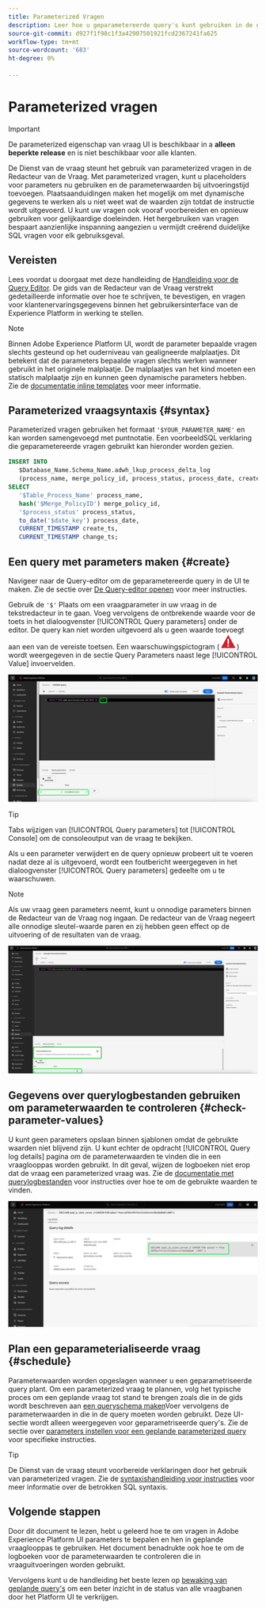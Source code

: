 ```yaml
---
title: Parameterized Vragen
description: Leer hoe u geparametereerde query's kunt gebruiken in de gebruikersinterface van Adobe Experience Platform.
source-git-commit: d927f1f98c1f3a42907501921fcd2367241fa625
workflow-type: tm+mt
source-wordcount: '683'
ht-degree: 0%

---
```


# Parameterized vragen

>[!IMPORTANT]
>
>De parameterized eigenschap van vraag UI is beschikbaar in a **alleen beperkte release** en is niet beschikbaar voor alle klanten.

De Dienst van de vraag steunt het gebruik van parameterized vragen in de Redacteur van de Vraag. Met parameterized vragen, kunt u placeholders voor parameters nu gebruiken en de parameterwaarden bij uitvoeringstijd toevoegen. Plaatsaanduidingen maken het mogelijk om met dynamische gegevens te werken als u niet weet wat de waarden zijn totdat de instructie wordt uitgevoerd. U kunt uw vragen ook vooraf voorbereiden en opnieuw gebruiken voor gelijkaardige doeleinden. Het hergebruiken van vragen bespaart aanzienlijke inspanning aangezien u vermijdt creërend duidelijke SQL vragen voor elk gebruiksgeval.

## Vereisten

Lees voordat u doorgaat met deze handleiding de [Handleiding voor de Query Editor](./user-guide.md). De gids van de Redacteur van de Vraag verstrekt gedetailleerde informatie over hoe te schrijven, te bevestigen, en vragen voor klantenervaringsgegevens binnen het gebruikersinterface van de Experience Platform in werking te stellen.

>[!NOTE]
>
>Binnen Adobe Experience Platform UI, wordt de parameter bepaalde vragen slechts gesteund op het ouderniveau van gealigneerde malplaatjes. Dit betekent dat de parameters bepaalde vragen slechts werken wanneer gebruikt in het originele malplaatje. De malplaatjes van het kind moeten een statisch malplaatje zijn en kunnen geen dynamische parameters hebben. Zie de [documentatie inline templates](../essential-concepts/inline-templates.md) voor meer informatie.

## Parameterized vraagsyntaxis {#syntax}

Parameterized vragen gebruiken het formaat `'$YOUR_PARAMETER_NAME'` en kan worden samengevoegd met puntnotatie. Een voorbeeldSQL verklaring die geparametereerde vragen gebruikt kan hieronder worden gezien.

```sql
INSERT INTO
   $Database_Name.Schema_Name.adwh_lkup_process_delta_log
   (process_name, merge_policy_id, process_status, process_date, create_ts, change_ts)
SELECT
   '$Table_Process_Name' process_name,
   hash('$Merge_PolicyID') merge_policy_id,
   '$process_status' process_status,
   to_date('$date_key') process_date,
   CURRENT_TIMESTAMP create_ts,
   CURRENT_TIMESTAMP change_ts;
```

## Een query met parameters maken {#create}

Navigeer naar de Query-editor om de geparametereerde query in de UI te maken. Zie de sectie over [De Query-editor openen](./user-guide.md#accessing-query-editor) voor meer instructies.

Gebruik de `'$'` Plaats om een vraagparameter in uw vraag in de tekstredacteur in te gaan. Voeg vervolgens de ontbrekende waarde voor de toets in het dialoogvenster [!UICONTROL Query parameters] onder de editor. De query kan niet worden uitgevoerd als u geen waarde toevoegt aan een van de vereiste toetsen. Een waarschuwingspictogram (![Een waarschuwingspictogram.](../images/ui/parameterized-queries/alert-icon.png)) wordt weergegeven in de sectie Query Parameters naast lege [!UICONTROL Value] invoervelden.

![De redacteur van de Vraag met een parameterized vraag en de benadrukte sectie van de Parameters van de Vraag.](../images/ui/parameterized-queries/parameterized-query.png)

>[!TIP]
>
>Tabs wijzigen van [!UICONTROL Query parameters] tot [!UICONTROL Console] om de consoleoutput van de vraag te bekijken.

Als u een parameter verwijdert en de query opnieuw probeert uit te voeren nadat deze al is uitgevoerd, wordt een foutbericht weergegeven in het dialoogvenster [!UICONTROL Query parameters] gedeelte om u te waarschuwen.

>[!NOTE]
>
>Als uw vraag geen parameters neemt, kunt u onnodige parameters binnen de Redacteur van de Vraag nog ingaan. De redacteur van de Vraag negeert alle onnodige sleutel-waarde paren en zij hebben geen effect op de uitvoering of de resultaten van de vraag.

![De redacteur van de Vraag met een leeg waardegebied en de fout van vraagparameters benadrukt.](../images/ui/parameterized-queries/query-parameter-error.png)

## Gegevens over querylogbestanden gebruiken om parameterwaarden te controleren {#check-parameter-values}

U kunt geen parameters opslaan binnen sjablonen omdat de gebruikte waarden niet blijvend zijn. U kunt echter de opdracht [!UICONTROL Query log details] pagina om de parameterwaarden te vinden die in een vraaglooppas worden gebruikt. In dit geval, wijzen de logboeken niet erop dat de vraag een parameterized vraag was. Zie de [documentatie met querylogbestanden](./query-logs.md) voor instructies over hoe te om de gebruikte waarden te vinden.

![De mening van vraaglogboeken met SQL van een parameterized vraag die in de detailssectie wordt benadrukt.](../images/ui/parameterized-queries/parameterized-query-logs.png)

<!-- improve screenshot above ^ I am waiting for a scheduled run to complete -->

## Plan een geparameterialiseerde vraag {#schedule}

Parameterwaarden worden opgeslagen wanneer u een geparametriseerde query plant. Om een parameterized vraag te plannen, volg het typische proces om een geplande vraag tot stand te brengen zoals die in de gids wordt beschreven aan [een queryschema maken](./query-schedules.md#create-schedule)Voer vervolgens de parameterwaarden in die in de query moeten worden gebruikt. Deze UI-sectie wordt alleen weergegeven voor geparametriseerde query&#39;s. Zie de sectie over [parameters instellen voor een geplande parameterized query](./query-schedules.md#set-parameters) voor specifieke instructies.

>[!TIP]
>
>De Dienst van de vraag steunt voorbereide verklaringen door het gebruik van parameterized vragen. Zie de [syntaxishandleiding voor instructies](../sql/prepared-statements.md) voor meer informatie over de betrokken SQL syntaxis.

## Volgende stappen

Door dit document te lezen, hebt u geleerd hoe te om vragen in Adobe Experience Platform UI parameters te bepalen en hen in geplande vraaglooppas te gebruiken. Het document benadrukte ook hoe te om de logboeken voor de parameterwaarden te controleren die in vraaguitvoeringen worden gebruikt.

Vervolgens kunt u de handleiding het beste lezen op [bewaking van geplande query&#39;s](./monitor-queries.md) om een beter inzicht in de status van alle vraagbanen door het Platform UI te verkrijgen.
